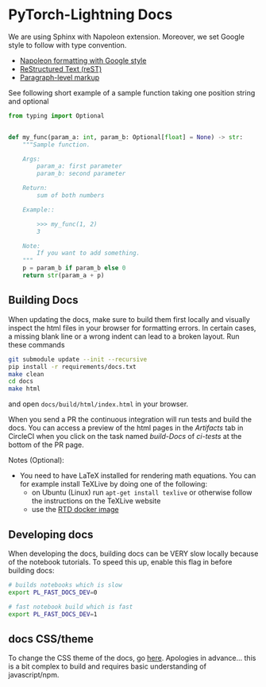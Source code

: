 # PyTorch-Lightning Docs

We are using Sphinx with Napoleon extension.
Moreover, we set Google style to follow with type convention.

- [Napoleon formatting with Google style](https://sphinxcontrib-napoleon.readthedocs.io/en/latest/example_google.html)
- [ReStructured Text (reST)](https://docs.pylonsproject.org/projects/docs-style-guide/)
- [Paragraph-level markup](https://www.sphinx-doc.org/en/master/usage/restructuredtext/basics.html#paragraphs)

See following short example of a sample function taking one position string and optional

```python
from typing import Optional


def my_func(param_a: int, param_b: Optional[float] = None) -> str:
    """Sample function.

    Args:
        param_a: first parameter
        param_b: second parameter

    Return:
        sum of both numbers

    Example::

        >>> my_func(1, 2)
        3

    Note:
        If you want to add something.
    """
    p = param_b if param_b else 0
    return str(param_a + p)
```

## Building Docs

When updating the docs, make sure to build them first locally and visually inspect the html files in your browser for
formatting errors. In certain cases, a missing blank line or a wrong indent can lead to a broken layout.
Run these commands

```bash
git submodule update --init --recursive
pip install -r requirements/docs.txt
make clean
cd docs
make html
```

and open `docs/build/html/index.html` in your browser.

When you send a PR the continuous integration will run tests and build the docs. You can access a preview of the html pages in the
_Artifacts_ tab in CircleCI when you click on the task named _build-Docs_ of _ci-tests_ at the bottom of the PR page.

Notes (Optional):

- You need to have LaTeX installed for rendering math equations. You can for example install TeXLive by doing one of the following:
  - on Ubuntu (Linux) run `apt-get install texlive` or otherwise follow the instructions on the TeXLive website
  - use the [RTD docker image](https://hub.docker.com/r/readthedocs/build)

## Developing docs

When developing the docs, building docs can be VERY slow locally because of the notebook tutorials.
To speed this up, enable this flag in before building docs:

```bash
# builds notebooks which is slow
export PL_FAST_DOCS_DEV=0

# fast notebook build which is fast
export PL_FAST_DOCS_DEV=1
```

## docs CSS/theme

To change the CSS theme of the docs, go [here](https://github.com/PyTorchLightning/lightning_sphinx_theme).
Apologies in advance... this is a bit complex to build and requires basic understanding of javascript/npm.

